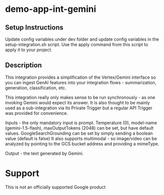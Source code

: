 # demo-app-int-gemini

## Setup Instructions

Update config variables under dev folder and update config variables in the setup-integration.sh script.
Use the apply command from this script to apply it to your project.

## Description

This integration provides a simplification of the Vertex/Gemini interface so you can ingest GenAI features into your integration flows - summarization, generation, classification, etc.

This integration really only makes sense to be run synchronously - as one invoking Gemini would expect its answer. It is also thought to be mainly used as a sub-integration via its Private Trigger but a regular API Trigger was provided for convenience.

Inputs - the only mandatory input is prompt. Temperature (0), model-name (gemini-1.5-flash), maxOutputTokens (2048) can be set, but have default values. GoogleSearchGrounding can be set by simply sending a boolean value (default is false) It also supports multimodal - so image/video can be analyzed by pointing to the GCS bucket address and providing a mimeType.

Output - the text generated by Gemini.

# Support

This is not an officially supported Google product
